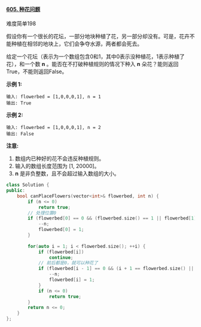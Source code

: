 #### [605. 种花问题](https://leetcode-cn.com/problems/can-place-flowers/)

难度简单198

假设你有一个很长的花坛，一部分地块种植了花，另一部分却没有。可是，花卉不能种植在相邻的地块上，它们会争夺水源，两者都会死去。

给定一个花坛（表示为一个数组包含0和1，其中0表示没种植花，1表示种植了花），和一个数 **n** 。能否在不打破种植规则的情况下种入 **n** 朵花？能则返回True，不能则返回False。

**示例 1:**

```
输入: flowerbed = [1,0,0,0,1], n = 1
输出: True
```

**示例 2:**

```
输入: flowerbed = [1,0,0,0,1], n = 2
输出: False
```

**注意:**

1. 数组内已种好的花不会违反种植规则。
2. 输入的数组长度范围为 [1, 20000]。
3. **n** 是非负整数，且不会超过输入数组的大小。



```c++
class Solution {
public:
    bool canPlaceFlowers(vector<int>& flowerbed, int n) {
        if (n <= 0)
            return true;
        // 处理位置0
        if (flowerbed[0] == 0 && (flowerbed.size() == 1 || flowerbed[1] == 0)) {
            --n;
            flowerbed[0] = 1;
        } 
            
        for(auto i = 1; i < flowerbed.size(); ++i) {
            if (flowerbed[i])
                continue;
            // 前后都是0，就可以种花了
            if (flowerbed[i - 1] == 0 && (i + 1 == flowerbed.size() || flowerbed[i + 1] == 0)) {
                --n;
                flowerbed[i] = 1;
            }
            if (n <= 0)
                return true;
        }
        return n <= 0;
    }
};
```

